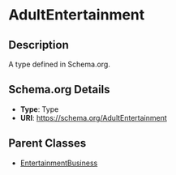 # AdultEntertainment

## Description
A type defined in Schema.org.

## Schema.org Details
- **Type**: Type
- **URI**: https://schema.org/AdultEntertainment

## Parent Classes
- [EntertainmentBusiness](../EntertainmentBusiness.md)

